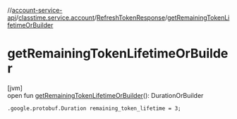 //[account-service-api](../../../index.md)/[classtime.service.account](../index.md)/[RefreshTokenResponse](index.md)/[getRemainingTokenLifetimeOrBuilder](get-remaining-token-lifetime-or-builder.md)

# getRemainingTokenLifetimeOrBuilder

[jvm]\
open fun [getRemainingTokenLifetimeOrBuilder](get-remaining-token-lifetime-or-builder.md)(): DurationOrBuilder

`.google.protobuf.Duration remaining_token_lifetime = 3;`
